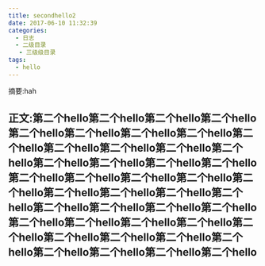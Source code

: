 ```yaml
---
title: secondhello2
date: 2017-06-10 11:32:39
categories:
  - 日志
  - 二级目录
   - 三级级目录
tags:
  - hello
---
```


摘要:hah
<!--more-->
正文:第二个hello第二个hello第二个hello第二个hello第二个hello第二个hello第二个hello第二个hello第二个hello第二个hello第二个hello第二个hello第二个hello第二个hello第二个hello第二个hello第二个hello第二个hello第二个hello第二个hello第二个hello第二个hello第二个hello第二个hello第二个hello第二个hello第二个hello第二个hello第二个hello第二个hello第二个hello第二个hello第二个hello第二个hello第二个hello第二个hello第二个hello第二个hello第二个hello第二个hello第二个hello第二个hello第二个hello
---
